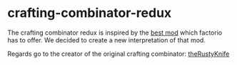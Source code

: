 # crafting-combinator-redux

The crafting combinator redux is inspired by the [best mod](https://mods.factorio.com/mod/crafting_combinator) which factorio has to offer.
We decided to create a new interpretation of that mod.

Regards go to the creator of the original crafting combinator: [theRustyKnife](https://mods.factorio.com/user/theRustyKnife)